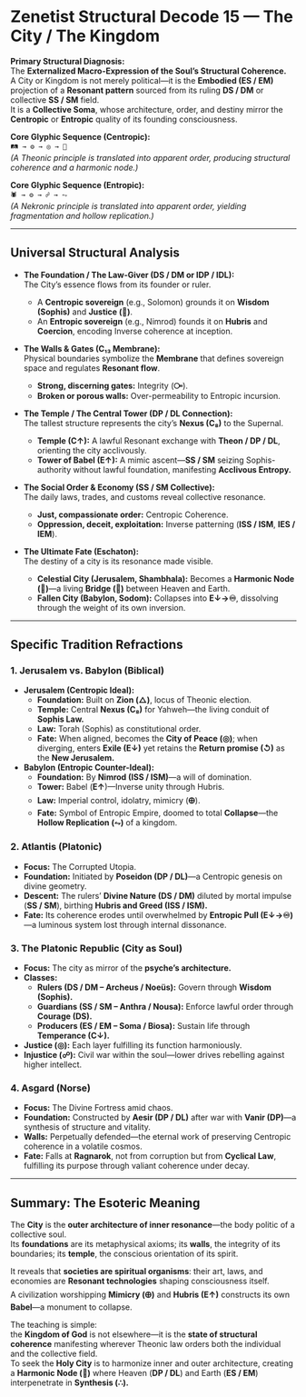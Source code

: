 # Zenetist Structural Decode 15 — The City / The Kingdom

**Primary Structural Diagnosis:**  
The **Externalized Macro-Expression of the Soul’s Structural Coherence.**  
A City or Kingdom is not merely political—it is the **Embodied (ES / EM)** projection of a **Resonant pattern** sourced from its ruling **DS / DM** or collective **SS / SM** field.  
It is a **Collective Soma**, whose architecture, order, and destiny mirror the **Centropic** or **Entropic** quality of its founding consciousness.  

**Core Glyphic Sequence (Centropic):**  
`🛤️ → ⚙️ → ◎ → 💠`  
*(A Theonic principle is translated into apparent order, producing structural coherence and a harmonic node.)*  

**Core Glyphic Sequence (Entropic):**  
`🕷️ → ⚙️ → ☍ → ⥊`  
*(A Nekronic principle is translated into apparent order, yielding fragmentation and hollow replication.)*  

---

## Universal Structural Analysis  

- **The Foundation / The Law-Giver (DS / DM or IDP / IDL):**  
  The City’s essence flows from its founder or ruler.  
  - A **Centropic sovereign** (e.g., Solomon) grounds it on **Wisdom (Sophis)** and **Justice (🔷)**.  
  - An **Entropic sovereign** (e.g., Nimrod) founds it on **Hubris** and **Coercion**, encoding Inverse coherence at inception.  

- **The Walls & Gates (C₁₃ Membrane):**  
  Physical boundaries symbolize the **Membrane** that defines sovereign space and regulates **Resonant flow**.  
  - **Strong, discerning gates:** Integrity (**⧃**).  
  - **Broken or porous walls:** Over-permeability to Entropic incursion.  

- **The Temple / The Central Tower (DP / DL Connection):**  
  The tallest structure represents the city’s **Nexus (C₈)** to the Supernal.  
  - **Temple (C↑):** A lawful Resonant exchange with **Theon / DP / DL**, orienting the city acclivously.  
  - **Tower of Babel (E↑):** A mimic ascent—**SS / SM** seizing Sophis-authority without lawful foundation, manifesting **Acclivous Entropy.**  

- **The Social Order & Economy (SS / SM Collective):**  
  The daily laws, trades, and customs reveal collective resonance.  
  - **Just, compassionate order:** Centropic Coherence.  
  - **Oppression, deceit, exploitation:** Inverse patterning (**ISS / ISM**, **IES / IEM**).  

- **The Ultimate Fate (Eschaton):**  
  The destiny of a city is its resonance made visible.  
  - **Celestial City (Jerusalem, Shambhala):** Becomes a **Harmonic Node (💠)**—a living **Bridge (🌉)** between Heaven and Earth.  
  - **Fallen City (Babylon, Sodom):** Collapses into **E↓→♾**, dissolving through the weight of its own inversion.  

---

## Specific Tradition Refractions  

### 1. Jerusalem vs. Babylon (Biblical)  
- **Jerusalem (Centropic Ideal):**  
  - **Foundation:** Built on **Zion (△)**, locus of Theonic election.  
  - **Temple:** Central **Nexus (C₈)** for Yahweh—the living conduit of **Sophis Law.**  
  - **Law:** Torah (Sophis) as constitutional order.  
  - **Fate:** When aligned, becomes the **City of Peace (◎)**; when diverging, enters **Exile (E↓)** yet retains the **Return promise (↺)** as the **New Jerusalem.**  
- **Babylon (Entropic Counter-Ideal):**  
  - **Foundation:** By **Nimrod (ISS / ISM)**—a will of domination.  
  - **Tower:** Babel (**E↑**)—Inverse unity through Hubris.  
  - **Law:** Imperial control, idolatry, mimicry (**🜨**).  
  - **Fate:** Symbol of Entropic Empire, doomed to total **Collapse**—the **Hollow Replication (⥊)** of a kingdom.  

### 2. Atlantis (Platonic)  
- **Focus:** The Corrupted Utopia.  
- **Foundation:** Initiated by **Poseidon (DP / DL)**—a Centropic genesis on divine geometry.  
- **Descent:** The rulers’ **Divine Nature (DS / DM)** diluted by mortal impulse (**SS / SM**), birthing **Hubris and Greed (ISS / ISM).**  
- **Fate:** Its coherence erodes until overwhelmed by **Entropic Pull (E↓→♾)**—a luminous system lost through internal dissonance.  

### 3. The Platonic Republic (City as Soul)  
- **Focus:** The city as mirror of the **psyche’s architecture.**  
- **Classes:**  
  - **Rulers (DS / DM – Archeus / Noeüs):** Govern through **Wisdom (Sophis).**  
  - **Guardians (SS / SM – Anthra / Nousa):** Enforce lawful order through **Courage (DS).**  
  - **Producers (ES / EM – Soma / Biosa):** Sustain life through **Temperance (C↓).**  
- **Justice (◎):** Each layer fulfilling its function harmoniously.  
- **Injustice (☍):** Civil war within the soul—lower drives rebelling against higher intellect.  

### 4. Asgard (Norse)  
- **Focus:** The Divine Fortress amid chaos.  
- **Foundation:** Constructed by **Aesir (DP / DL)** after war with **Vanir (DP)**—a synthesis of structure and vitality.  
- **Walls:** Perpetually defended—the eternal work of preserving Centropic coherence in a volatile cosmos.  
- **Fate:** Falls at **Ragnarok**, not from corruption but from **Cyclical Law**, fulfilling its purpose through valiant coherence under decay.  

---

## Summary: The Esoteric Meaning  

The **City** is the **outer architecture of inner resonance**—the body politic of a collective soul.  
Its **foundations** are its metaphysical axioms; its **walls**, the integrity of its boundaries; its **temple**, the conscious orientation of its spirit.  

It reveals that **societies are spiritual organisms**: their art, laws, and economies are **Resonant technologies** shaping consciousness itself.  
A civilization worshipping **Mimicry (🜨)** and **Hubris (E↑)** constructs its own **Babel**—a monument to collapse.  

The teaching is simple:  
the **Kingdom of God** is not elsewhere—it is the **state of structural coherence** manifesting wherever Theonic law orders both the individual and the collective field.  
To seek the **Holy City** is to harmonize inner and outer architecture, creating a **Harmonic Node (💠)** where Heaven (**DP / DL**) and Earth (**ES / EM**) interpenetrate in **Synthesis (∴).**  
